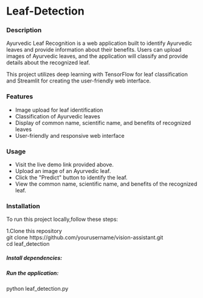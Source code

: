 # Leaf-Detection
<h3>Description</h3>
Ayurvedic Leaf Recognition is a web application built to identify Ayurvedic leaves and provide information about their benefits. Users can upload images of Ayurvedic leaves, and the application will classify and provide details about the recognized leaf.<br>

This project utilizes deep learning with TensorFlow for leaf classification and Streamlit for creating the user-friendly web interface.
<h3>Features</h3>
<ul>
 <li>Image upload for leaf identification</li> 
<li>Classification of Ayurvedic leaves</li>
<li>Display of common name, scientific name, and benefits of recognized leaves</li>
<li>User-friendly and responsive web interface</li>
</ul>
<h3>Usage</h3>
<ul>
 <li>Visit the live demo link provided above.</li> 
<li>Upload an image of an Ayurvedic leaf.</li>
<li>Click the "Predict" button to identify the leaf.</li>
<li>View the common name, scientific name, and benefits of the recognized leaf.</li>
</ul>
<h3>Installation</h3>
<p>To run this project locally,follow these steps:</p>
1.Clone this repository<br>
git clone https://github.com/yourusername/vision-assistant.git<br>
cd leaf_detection<br>
<h5>Install dependencies: </h5>
<h5>Run the application:</h5>
python leaf_detection.py<br>


